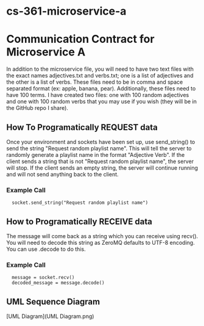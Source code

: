 # cs-361-microservice-a

# Communication Contract for Microservice A
In addition to the microservice file, you will need to have two text files with the exact names adjectives.txt and verbs.txt; one is a list of adjectives and the other is a list of verbs. These files need to be in comma and space separated format (ex: apple, banana, pear). Additionally, these files need to have 100 terms. I have created two files: one with 100 random adjectives and one with 100 random verbs that you may use if you wish (they will be in the GitHub repo I share).   
## How To Programatically REQUEST data
Once your environment and sockets have been set up, use send_string() to send the string "Request random playlist name". This will tell the server to randomly generate a playlist name in the format "Adjective Verb". If the client sends a string that is not "Request random playlist name", the server will stop. If the client sends an empty string, the server will continue running and will not send anything back to the client.
### Example Call
``` 
  socket.send_string("Request random playlist name") 
```
## How to Programatically RECEIVE data
The message will come back as a string which you can receive using recv(). You will need to decode this string as ZeroMQ defaults to UTF-8 encoding. You can use .decode to do this.
### Example Call
```
  message = socket.recv()
  decoded_message = message.decode()
```
## UML Sequence Diagram
[UML Diagram](UML Diagram.png)
